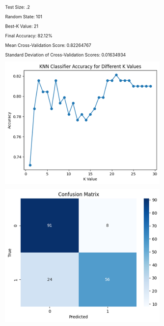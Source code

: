 Test Size: .2

Random State: 101

Best-K Value: 21

Final Accuracy: 82.12%

Mean Cross-Validation Score: 0.82264767

Standard Deviation of Cross-Validation Scores: 0.01634934


![alt text](https://github.com/ramendude/CSCI-636-Labs/blob/Lab-4/knn%20values.png)

![alt text](https://github.com/ramendude/CSCI-636-Labs/blob/Lab-4/confusion%20matrix.png)
